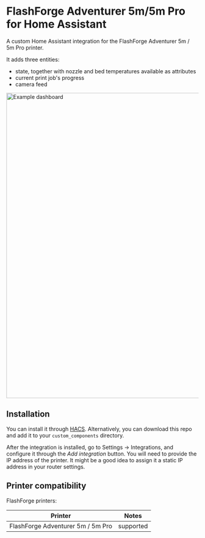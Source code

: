 # FlashForge Adventurer 5m/5m Pro for Home Assistant

A custom Home Assistant integration for the FlashForge Adventurer 5m / 5m Pro printer.

It adds three entities:

- state, together with nozzle and bed temperatures available as attributes
- current print job's progress
- camera feed

<img src="https://raw.githubusercontent.com/kruzhkov/hass-flashforge-adventurer-5/main/example.png" alt="Example dashboard" width="800"/>

## Installation

You can install it through [HACS](https://hacs.xyz/). Alternatively, you can
download this repo and add it to your `custom_components` directory.

After the integration is installed, go to Settings -> Integrations, and
configure it through the _Add integration_ button. You will need to provide the
IP address of the printer. It might be a good idea to assign it a static IP
address in your router settings.

## Printer compatibility

FlashForge printers:

| Printer | Notes |
| - | - |
| FlashForge Adventurer 5m / 5m Pro | supported |